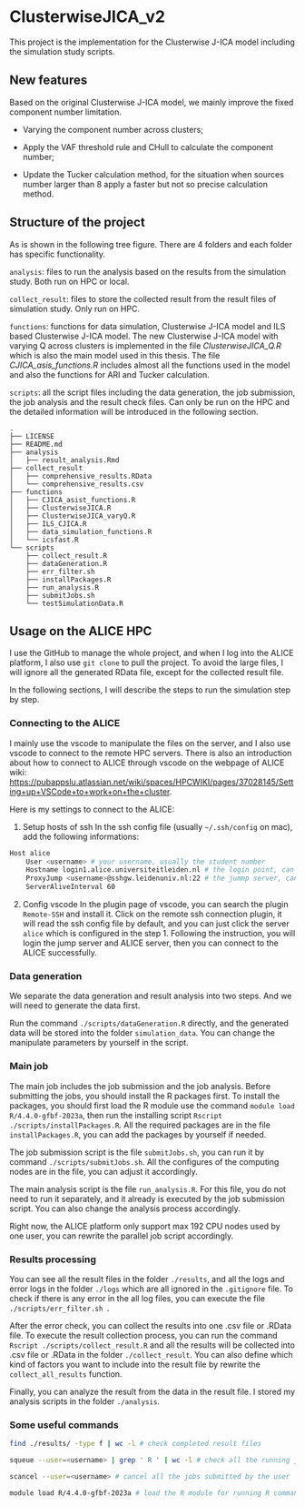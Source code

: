 # ClusterwiseJICA_v2

This project is the implementation for the Clusterwise J-ICA model including the simulation study scripts.

## New features

Based on the original Clusterwise J-ICA model, we mainly improve the fixed component number limitation.

* Varying the component number across clusters;

* Apply the VAF threshold rule and CHull to calculate the component number;

* Update the Tucker calculation method, for the situation when sources number larger than 8 apply a faster but not so precise calculation method.

## Structure of the project
As is shown in the following tree figure. There are 4 folders and each folder has specific functionality.

`analysis`: files to run the analysis based on the results from the simulation study. Both run on HPC or local.

`collect_result`: files to store the collected result from the result files of simulation study. Only run on HPC.

`functions`: functions for data simulation, Clusterwise J-ICA model and ILS based Clusterwise J-ICA model. The new Clusterwise J-ICA model with varying Q across clusters is implemented in the file *ClusterwiseJICA_Q.R* which is also the main model used in this thesis. The file *CJICA_asis_functions.R* includes almost all the functions used in the model and also the functions for ARI and Tucker calculation.

`scripts`: all the script files including the data generation, the job submission, the job analysis and the result check files. Can only be run on the HPC and the detailed information will be introduced in the following section.

```{bash}
.
├── LICENSE
├── README.md
├── analysis
│   ├── result_analysis.Rmd
├── collect_result
│   ├── comprehensive_results.RData
│   └── comprehensive_results.csv
├── functions
│   ├── CJICA_asist_functions.R
│   ├── ClusterwiseJICA.R
│   ├── ClusterwiseJICA_varyQ.R
│   ├── ILS_CJICA.R
│   ├── data_simulation_functions.R
│   └── icsfast.R
└── scripts
    ├── collect_result.R
    ├── dataGeneration.R
    ├── err_filter.sh
    ├── installPackages.R
    ├── run_analysis.R
    ├── submitJobs.sh
    └── testSimulationData.R

```


## Usage on the ALICE HPC
I use the GitHub to manage the whole project, and when I log into the ALICE platform, I also use `git clone` to pull the project. To avoid the large files, I will ignore all the generated RData file, except for the collected result file.

In the following sections, I will describe the steps to run the simulation step by step.

### Connecting to the ALICE
I mainly use the vscode to manipulate the files on the server, and I also use vscode to connect to the remote HPC servers. There is also an introduction about how to connect to ALICE through vscode on the webpage of ALICE wiki: https://pubappslu.atlassian.net/wiki/spaces/HPCWIKI/pages/37028145/Setting+up+VSCode+to+work+on+the+cluster.

Here is my settings to connect to the ALICE:

1. Setup hosts of ssh
In the ssh config file (usually `~/.ssh/config` on mac), add the following informations:
```bash
Host alice
    User <username> # your username, usually the student number
    Hostname login1.alice.universiteitleiden.nl # the login point, can also be login2.
    ProxyJump <username>@sshgw.leidenuniv.nl:22 # the jummp server, can also choose other url as jump server
    ServerAliveInterval 60
```

2. Config vscode
In the plugin page of vscode, you can search the plugin `Remote-SSH` and install it. Click on the remote ssh connection plugin, it will read the ssh config file by default, and you can just click the server `alice` which is configured in the step 1. Following the instruction, you will login the jump server and ALICE server, then you can connect to the ALICE successfully.

### Data generation
We separate the data generation and result analysis into two steps. And we will need to generate the data first.

Run the command `./scripts/dataGeneration.R` directly, and the generated data will be stored into the folder `simulation_data`. You can change the manipulate parameters by yourself in the script.

### Main job
The main job includes the job submission and the job analysis. Before submitting the jobs, you should install the R packages first. To install the packages, you should first load the R module use the command `module load R/4.4.0-gfbf-2023a`, then run the installing script `Rscript ./scripts/installPackages.R`. All the required packages are in the file `installPackages.R`, you can add the packages by yourself if needed.

The job submission script is the file `submitJobs.sh`, you can run it by command `./scripts/submitJobs.sh`. All the configures of the computing nodes are in the file, you can adjust it accordingly.

The main analysis script is the file `run_analysis.R`. For this file, you do not need to run it separately, and it already is executed by the job submission script. You can also change the analysis process accordingly.

Right now, the ALICE platform only support max 192 CPU nodes used by one user, you can rewrite the parallel job script accordingly.

### Results processing
You can see all the result files in the folder `./results`, and all the logs and error logs in the folder `./logs` which are all ignored in the `.gitignore` file. To check if there is any error in the all log files, you can execute the file `./scripts/err_filter.sh `.

After the error check, you can collect the results into one .csv file or .RData file. To execute the 
result collection process, you can run the command `Rscript ./scripts/collect_result.R` and all the results will be collected into .csv file or .RData in the folder `./collect_result`. You can also define which kind of factors you want to include into the result file by rewrite the `collect_all_results` function.

Finally, you can analyze the result from the data in the result file. I stored my analysis scripts in the folder `./analysis`.
### Some useful commands

```bash
find ./results/ -type f | wc -l # check completed result files 

squeue --user=<username> | grep ' R ' | wc -l # check all the running jobs for user xxx

scancel --user=<username> # cancel all the jobs submitted by the user

module load R/4.4.0-gfbf-2023a # load the R module for running R command

```

